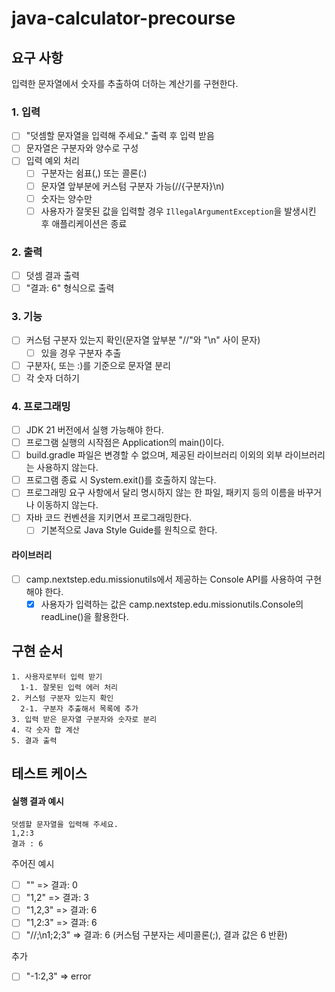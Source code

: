 # java-calculator-precourse

## 요구 사항

입력한 문자열에서 숫자를 추출하여 더하는 계산기를 구현한다.

### 1. 입력

- [ ] "덧셈할 문자열을 입력해 주세요." 출력 후 입력 받음
- [ ] 문자열은 구분자와 양수로 구성
- [ ] 입력 예외 처리
    - [ ] 구분자는 쉼표(,) 또는 콜론(:)
    - [ ] 문자열 앞부분에 커스텀 구분자 가능(//{구분자}\n)
    - [ ] 숫자는 양수만
    - [ ] 사용자가 잘못된 값을 입력할 경우 `IllegalArgumentException`을 발생시킨 후 애플리케이션은 종료

### 2. 출력

- [ ] 덧셈 결과 출력
- [ ] "결과: 6" 형식으로 출력

### 3. 기능

- [ ] 커스텀 구분자 있는지 확인(문자열 앞부분 "//"와 "\n" 사이 문자)
    - [ ] 있을 경우 구분자 추출
- [ ] 구분자(, 또는 :)를 기준으로 문자열 분리
- [ ] 각 숫자 더하기

### 4. 프로그래밍

- [ ] JDK 21 버전에서 실행 가능해야 한다.
- [ ] 프로그램 실행의 시작점은 Application의 main()이다.
- [ ] build.gradle 파일은 변경할 수 없으며, 제공된 라이브러리 이외의 외부 라이브러리는 사용하지 않는다.
- [ ] 프로그램 종료 시 System.exit()를 호출하지 않는다.
- [ ] 프로그래밍 요구 사항에서 달리 명시하지 않는 한 파일, 패키지 등의 이름을 바꾸거나 이동하지 않는다.
- [ ] 자바 코드 컨벤션을 지키면서 프로그래밍한다.
    - [ ] 기본적으로 Java Style Guide를 원칙으로 한다.

#### 라이브러리

- [ ] camp.nextstep.edu.missionutils에서 제공하는 Console API를 사용하여 구현해야 한다.
    - [x] 사용자가 입력하는 값은 camp.nextstep.edu.missionutils.Console의 readLine()을 활용한다.

## 구현 순서

```
1. 사용자로부터 입력 받기
  1-1. 잘못된 입력 에러 처리
2. 커스텀 구분자 있는지 확인
  2-1. 구분자 추출해서 목록에 추가
3. 입력 받은 문자열 구분자와 숫자로 분리
4. 각 숫자 합 계산
5. 결과 출력 
```

## 테스트 케이스

#### 실행 결과 예시

    덧셈할 문자열을 입력해 주세요.
    1,2:3
    결과 : 6

주어진 예시

- [ ] "" => 결과: 0
- [ ] "1,2" => 결과: 3
- [ ] "1,2,3" => 결과: 6
- [ ] "1,2:3" => 결과: 6
- [ ] "//;\n1;2;3" => 결과: 6 (커스텀 구분자는 세미콜론(;), 결과 값은 6 반환)

추가

- [ ] "-1:2,3" => error
